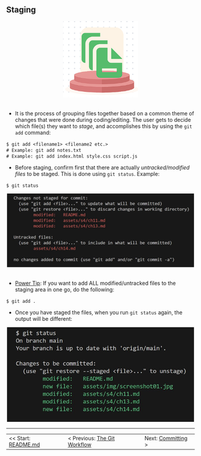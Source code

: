 ## Staging

<div align="center">
    <img 
        src="../img/stage.png"
        alt="stage" 
        width="200">
</div>
<br>

- It is the process of grouping files together based on a common theme of changes that were done during coding/editing. The user gets to decide which file(s) they want to *stage*, and accomplishes this by using the `git add` command:
```shell
$ git add <filename1> <filename2 etc.>
# Example: git add notes.txt
# Example: git add index.html style.css script.js
```

- Before staging, confirm first that there are actually *untracked/modified files* to be staged. This is done using `git status`. Example:
```shell
$ git status
```

<div align="center">
    <img 
        src="../img/screenshot01.jpg" 
        alt="screenshot01" 
        width="500">
</div>
<br>

- <u>Power Tip</u>: If you want to add ALL modified/untracked files to the staging area in one go, do the following:
```shell
$ git add .
```

- Once you have staged the files, when you run `git status` again, the output will be different:

<div align="center">
    <img 
        src="../img/screenshot02.jpg" 
        alt="screenshot02" 
        width="500">
</div>

<hr>

<table align="center">
   <tbody>
      <tr>
        <td>
            << Start: <a href="/README.md">README.md</a>
        </td>
        <td>
            < Previous: <a href="/assets/s4/ch14.md">The Git Workflow</a>
        </td>
        <td>
            Next: <a href="/assets/s4/ch16.md">Committing</a> >
        </td>
      </tr>
   </tbody>
</table>